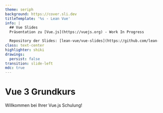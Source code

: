 ```yaml
---
theme: seriph
background: https://cover.sli.dev
titleTemplate: '%s - Lean Vue'
info: |
  ## Vue Slides
  Präsentation zu [Vue.js](https://vuejs.org) - Work In Progress

  Repository der Slides: [lean-vue/vue-slides](https://github.com/lean-vue/vue-slides)
class: text-center
highlighter: shiki
drawings:
  persist: false
transition: slide-left
mdc: true
---
```


# Vue 3 Grundkurs

<div class="opacity-75">
Willkommen bei Ihrer Vue.js Schulung!
</div>